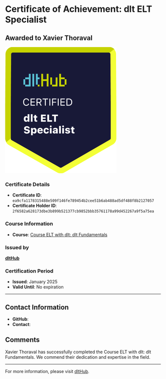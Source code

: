 
# Certificate of Achievement: dlt ELT Specialist

## Awarded to **Xavier Thoraval**

![Course Image](../badges/dlt_ELT_specialist.png)

### Certificate Details
- **Certificate ID**: `ea9cfa1178315488e509f146fe789454b2cee51b6ab488ad5df488f8b2127057`
- **Certificate Holder ID**: `2f6582a628173dbe3b899b521377cb9852bbb35761178a99d452267a9f5a75ea`

### Course Information
- **Course**: [Course ELT with dlt: dlt Fundamentals](https://github.com/dlt-hub/dlthub-education/tree/main/courses/dlt_fundamentals_dec_2024)

### Issued by
[**dltHub**](https://dlthub.com/) 

### Certification Period
- **Issued**: January 2025
- **Valid Until**: No expiration

---

## Contact Information
- **GitHub**: 
- **Contact**: 

## Comments
Xavier Thoraval has successfully completed the Course ELT with dlt: dlt Fundamentals. We commend their dedication and expertise in the field.

---

For more information, please visit [dltHub](https://dlthub.com/).
    